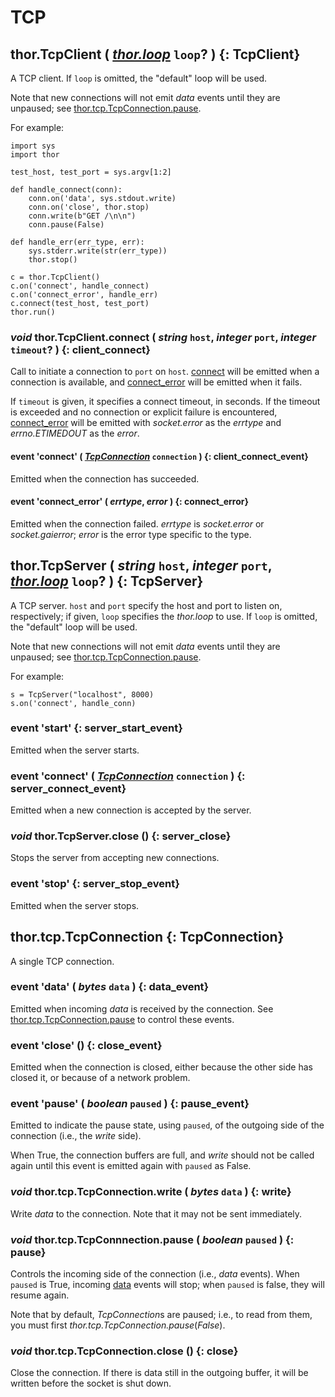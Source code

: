 # TCP


## thor.TcpClient ( _[thor.loop](loop)_ `loop`? )   {: TcpClient}

A TCP client. If `loop` is omitted, the "default" loop will be used.

Note that new connections will not emit *data* events until they are unpaused;  see [thor.tcp.TcpConnection.pause](#pause).

For example:

    import sys
    import thor

    test_host, test_port = sys.argv[1:2]
    
    def handle_connect(conn):
        conn.on('data', sys.stdout.write)
        conn.on('close', thor.stop)
        conn.write(b"GET /\n\n")
        conn.pause(False)
        
    def handle_err(err_type, err):
        sys.stderr.write(str(err_type))
        thor.stop()

    c = thor.TcpClient()
    c.on('connect', handle_connect)
    c.on('connect_error', handle_err)
    c.connect(test_host, test_port)
    thor.run()


### _void_ thor.TcpClient.connect ( _string_ `host`,  _integer_ `port`, _integer_ `timeout`? )  {: client_connect}

Call to initiate a connection to `port` on `host`. [connect](#client_connect_event) will be emitted when a connection is available, and [connect_error](#connect_error) will be emitted when it fails.

If `timeout` is given, it specifies a connect timeout, in seconds. If the  timeout is exceeded and no connection or explicit failure is encountered, [connect_error](#connect_error) will be emitted with *socket.error* as the _errtype_ and  *errno.ETIMEDOUT* as the _error_.


#### event 'connect' ( _[TcpConnection](#TcpConnection)_ `connection` )  {: client_connect_event}

Emitted when the connection has succeeded.


#### event 'connect\_error' ( _errtype_, _error_ )   {: connect_error}

Emitted when the connection failed. _errtype_ is *socket.error* or  *socket.gaierror*; _error_ is the error type specific to the type. 


## thor.TcpServer ( _string_ `host`,  _integer_ `port`, _[thor.loop](loop)_ `loop`? )   {: TcpServer}

A TCP server. `host` and `port` specify the host and port to listen on, respectively; if given, `loop` specifies the *thor.loop* to use. If `loop` is omitted, the "default" loop will be used.

Note that new connections will not emit *data* events until they are unpaused;  see [thor.tcp.TcpConnection.pause](#pause).

For example:

    s = TcpServer("localhost", 8000)
    s.on('connect', handle_conn)


### event 'start'  {: server_start_event}

Emitted when the server starts.


### event 'connect' ( _[TcpConnection](#TcpConnection)_ `connection` )   {: server_connect_event}

Emitted when a new connection is accepted by the server. 


### _void_ thor.TcpServer.close ()  {: server_close}

Stops the server from accepting new connections.


### event 'stop'  {: server_stop_event}

Emitted when the server stops.


## thor.tcp.TcpConnection  {: TcpConnection}

A single TCP connection.


### event 'data' ( _bytes_ `data` )  {: data_event}

Emitted when incoming _data_ is received by the connection. See [thor.tcp.TcpConnection.pause](#pause) to control these events.


### event 'close' () {: close_event}

Emitted when the connection is closed, either because the other side has closed it, or because of a network problem.


### event 'pause' ( _boolean_ `paused` )  {: pause_event}

Emitted to indicate the pause state, using `paused`, of the outgoing side of the connection (i.e., the *write* side).

When True, the connection buffers are full, and *write* should not be called again until this event is emitted again with `paused` as False.


### _void_ thor.tcp.TcpConnection.write ( _bytes_ `data` )   {: write}

Write _data_ to the connection. Note that it may not be sent immediately.


### _void_ thor.tcp.TcpConnnection.pause ( _boolean_ `paused` )   {: pause}

Controls the incoming side of the connection (i.e., *data* events). When  `paused` is True, incoming [data](#data_event) events will stop; when `paused` is false, they will resume again.

Note that by default, *TcpConnection*s are paused; i.e., to read from them, you must first *thor.tcp.TcpConnection.pause*(_False_).


### _void_ thor.tcp.TcpConnection.close ()   {: close}

Close the connection. If there is data still in the outgoing buffer, it will be written before the socket is shut down.
